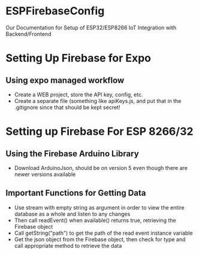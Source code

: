 # ESPFirebaseConfig
Our Documentation for Setup of ESP32/ESP8266 IoT Integration with Backend/Frontend

# Setting Up Firebase for Expo
## Using expo managed workflow
* Create a WEB project, store the API key, config, etc.
* Create a separate file (something like apiKeys.js, and put that in the .gitignore since that should be kept secret!

# Setting up Firebase For ESP 8266/32

## Using the Firebase Arduino Library
* Download ArduinoJson, should be on version 5 even though there are newer versions available

## Important Functions for Getting Data
* Use stream with empty string as argument in order to view the entire database as a whole and listen to any changes
* Then call readEvent() when available() returns true, retrieving the Firebase object
* Call getString("path") to get the path of the read event instance variable
* Get the json object from the Firebase object, then check for type and call appropriate method to retrieve the data


